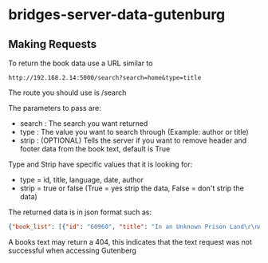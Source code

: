 # bridges-server-data-gutenburg

## Making Requests
To return the book data use a URL similar to
```
http://192.168.2.14:5000/search?search=home&type=title
```
The route you should use is /search

The parameters to pass are:
  * search : The search you want returned
  * type : The value you want to search through (Example: author or title)
  * strip : (OPTIONAL) Tells the server if you want to remove header and footer data from the book text, default is True
 
 Type and Strip have specific values that it is looking for:
  * type = id, title, language, date, author
  * strip = true or false (True = yes strip the data, False = don't strip the data)

The returned data is in json format such as:
```json
{"book_list": [{"id": "60960", "title": "In an Unknown Prison Land\r\nAn account of convicts and colonists in New Caledonia with jottings out and home", "lang": "en", "date_added": "2019-12-18", "authors": ["Griffith, George Chetwynd"], "text": "Book text here"},{id": "43200", "title": "Cornell Nature-Study Leaflets\r\nBeing a selection, with revision, from the teachers' leaflets, home nature-study lessons, junior naturalist monthlies and other publications from the College of Agriculture, Cornell University, Ithaca, N.Y., 1896-1904", "lang": "en", "date_added": "2013-07-12", "authors": ["New York State College of Agriculture"], "text": 404}]}
```
A books text may return a 404, this indicates that the text request was not successful when accessing Gutenberg
